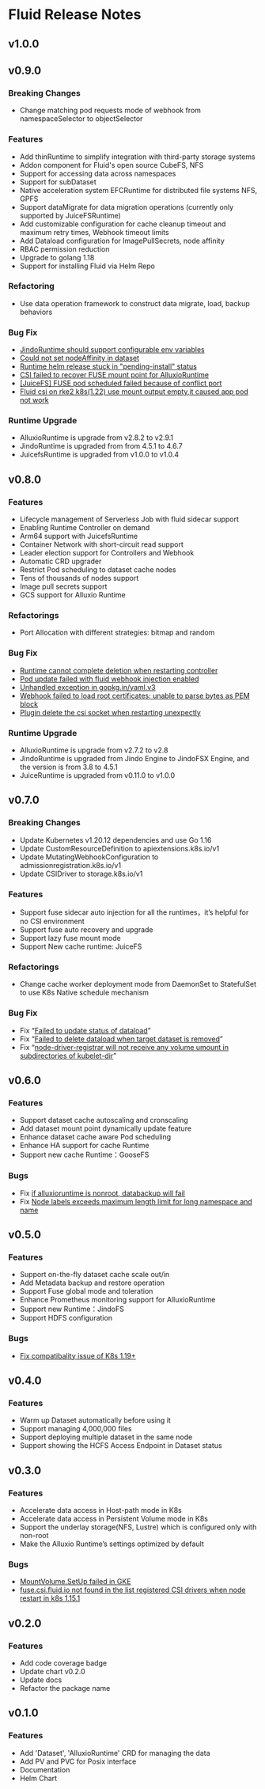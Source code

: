 # Fluid Release Notes

## v1.0.0

## v0.9.0

### Breaking Changes

- Change matching pod requests mode of webhook from namespaceSelector to objectSelector

### Features

- Add thinRuntime to simplify integration with third-party storage systems
- Addon component for Fluid's open source CubeFS, NFS
- Support for accessing data across namespaces
- Support for subDataset
- Native acceleration system EFCRuntime for distributed file systems NFS, GPFS
- Support dataMigrate for data migration operations (currently only supported by JuiceFSRuntime)
- Add customizable configuration for cache cleanup timeout and maximum retry times, Webhook timeout limits
- Add Dataload configuration for ImagePullSecrets, node affinity
- RBAC permission reduction
- Upgrade to golang 1.18
- Support for installing Fluid via Helm Repo

### Refactoring

- Use data operation framework to construct data migrate, load, backup behaviors

### Bug Fix

- [JindoRuntime should support configurable env variables](https://github.com/fluid-cloudnative/fluid/issues/3154)
- [Could not set nodeAffinity in dataset](https://github.com/fluid-cloudnative/fluid/issues/2772)
- [Runtime helm release stuck in "pending-install" status](https://github.com/fluid-cloudnative/fluid/issues/2764)
- [CSI failed to recover FUSE mount point for AlluxioRuntime ](https://github.com/fluid-cloudnative/fluid/issues/2719)
- [[JuiceFS] FUSE pod scheduled failed because of conflict port](https://github.com/fluid-cloudnative/fluid/issues/2668)
- [Fluid csi on rke2 k8s(1.22) use mount output empty,it caused app pod not work](https://github.com/fluid-cloudnative/fluid/issues/2613)

### Runtime Upgrade

- AlluxioRuntime is upgrade from v2.8.2 to v2.9.1
- JindoRuntime is upgraded from from  4.5.1 to 4.6.7
- JuicefsRuntime is upgraded from v1.0.0 to v1.0.4


## v0.8.0

### Features

- Lifecycle management of Serverless Job with fluid sidecar support
- Enabling Runtime Controller on demand
- Arm64 support with JuicefsRuntime
- Container Network with short-circuit read support
- Leader election support for Controllers and Webhook
- Automatic CRD upgrader
- Restrict Pod scheduling to dataset cache nodes
- Tens of thousands of nodes support
- Image pull secrets support
- GCS support for Alluxio Runtime

### Refactorings

- Port Allocation  with different strategies: bitmap and random

### Bug Fix

- [Runtime cannot complete deletion when restarting controller](https://github.com/fluid-cloudnative/fluid/issues/1970) 
- [Pod update failed with fluid webhook injection enabled](https://github.com/fluid-cloudnative/fluid/issues/2053)
- [Unhandled exception in gopkg.in/yaml.v3](https://github.com/fluid-cloudnative/fluid/issues/1869)
- [Webhook failed to load root certificates: unable to parse bytes as PEM block](https://github.com/fluid-cloudnative/fluid/issues/1399)
- [Plugin delete the csi socket when restarting unexpectly](https://github.com/fluid-cloudnative/fluid/issues/2088)

### Runtime Upgrade 

- AlluxioRuntime is upgrade from v2.7.2 to v2.8
- JindoRuntime is upgraded from Jindo Engine to JindoFSX Engine, and the version is from 3.8 to  4.5.1
- JuiceRuntime is upgraded from v0.11.0 to v1.0.0


## v0.7.0

### Breaking Changes

- Update Kubernetes v1.20.12 dependencies and use Go 1.16
- Update CustomResourceDefinition to apiextensions.k8s.io/v1
- Update MutatingWebhookConfiguration to admissionregistration.k8s.io/v1
- Update CSIDriver to storage.k8s.io/v1

### Features

- Support fuse sidecar auto injection for all the runtimes，it’s helpful for no CSI environment
- Support fuse auto recovery and upgrade
- Support lazy fuse mount mode
- Support New cache runtime: JuiceFS

### Refactorings

- Change cache worker deployment mode from DaemonSet to StatefulSet to use K8s Native schedule mechanism

### Bug Fix
- Fix “[Failed to update status of dataload](https://github.com/fluid-cloudnative/fluid/issues/1436)”
- Fix “[Failed to delete dataload when target dataset is removed](https://github.com/fluid-cloudnative/fluid/issues/1419)”
- Fix “[node-driver-registrar will not receive any volume umount in subdirectories of kubelet-dir](https://github.com/fluid-cloudnative/fluid/issues/1048)”


## v0.6.0

### Features

- Support dataset cache autoscaling and cronscaling
- Add dataset mount point dynamically update feature
- Enhance dataset cache aware Pod scheduling 
- Enhance HA support for cache Runtime
- Support new cache Runtime：GooseFS

### Bugs

- Fix [if alluxioruntime is nonroot, databackup will fail](https://github.com/fluid-cloudnative/fluid/issues/745)
- Fix [Node labels exceeds maximum length limit for long namespace and name](https://github.com/fluid-cloudnative/fluid/issues/704)


## v0.5.0

### Features

- Support on-the-fly dataset cache scale out/in
- Add Metadata backup and restore operation
- Support Fuse global mode and toleration
- Enhance Prometheus monitoring support for AlluxioRuntime
- Support new Runtime：JindoFS
- Support HDFS configuration

### Bugs

- [Fix compatibality issue of K8s 1.19+](https://github.com/fluid-cloudnative/fluid/issues/603)

## v0.4.0

### Features

- Warm up Dataset automatically before using it
- Support managing 4,000,000 files
- Support deploying multiple dataset in the same node
- Support showing the HCFS Access Endpoint in Dataset status

## v0.3.0

### Features

- Accelerate data access in Host-path mode in K8s
- Accelerate data access in Persistent Volume mode in K8s
- Support the underlay storage(NFS, Lustre) which is configured only with non-root
- Make the Alluxio Runtime’s settings optimized by default


### Bugs

- [MountVolume.SetUp failed in GKE](https://github.com/fluid-cloudnative/fluid/issues/222)
- [fuse.csi.fluid.io not found in the list registered CSI drivers when node restart in k8s 1.15.1](https://github.com/fluid-cloudnative/fluid/issues/220)

## v0.2.0

### Features

- Add code coverage badge  
- Update chart v0.2.0  
- Update docs  
- Refactor the package name  

## v0.1.0

### Features

- Add 'Dataset', 'AlluxioRuntime' CRD for managing the data
- Add PV and PVC for Posix interface
- Documentation
- Helm Chart
